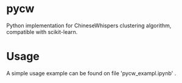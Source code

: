 # pycw
Python implementation for ChineseWhispers clustering algorithm, compatible with scikit-learn.


# Usage
A simple usage example can be found on file 'pycw_exampl.ipynb' .
